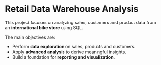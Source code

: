 # Retail Data Warehouse Analysis  

This project focuses on analyzing sales, customers and product data from an **international bike store** using SQL.

The main objectives are:  
- Perform **data exploration** on sales, products and customers.  
- Apply **advanced analysis** to derive meaningful insights.  
- Build a foundation for **reporting and visualization**.
